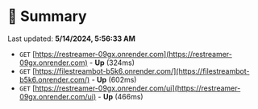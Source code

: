 # 📖 Summary
Last updated: **5/14/2024, 5:56:33 AM**

- `GET` [https://restreamer-09gx.onrender.com](https://restreamer-09gx.onrender.com) - **Up** (324ms)
- `GET` [https://filestreambot-b5k6.onrender.com/](https://filestreambot-b5k6.onrender.com/) - **Up** (602ms)
- `GET` [https://restreamer-09gx.onrender.com/ui](https://restreamer-09gx.onrender.com/ui) - **Up** (466ms)
